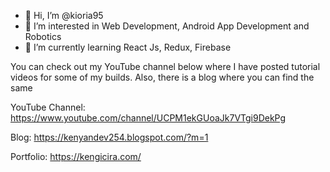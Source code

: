 - 👋 Hi, I’m @kioria95
- 👀 I’m interested in Web Development, Android App Development and Robotics
- 🌱 I’m currently learning React Js, Redux, Firebase

You can check out my YouTube channel below where I have posted tutorial videos for some of my builds. Also, there is a blog where you can find the same

YouTube Channel: https://www.youtube.com/channel/UCPM1ekGUoaJk7VTgi9DekPg

Blog: https://kenyandev254.blogspot.com/?m=1

Portfolio: https://kengicira.com/


<!---
kioria95/kioria95 is a ✨ special ✨ repository because its `README.md` (this file) appears on your GitHub profile.
You can click the Preview link to take a look at your changes.
--->
